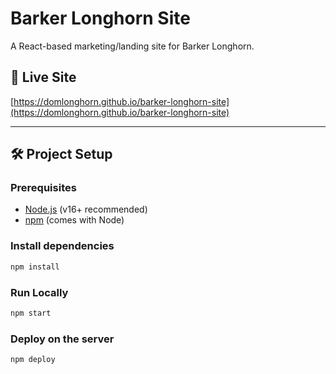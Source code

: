 # Barker Longhorn Site

A React-based marketing/landing site for Barker Longhorn.

## 🚀 Live Site

[https://domlonghorn.github.io/barker-longhorn-site](https://domlonghorn.github.io/barker-longhorn-site)

---

## 🛠️ Project Setup

### Prerequisites

- [Node.js](https://nodejs.org/) (v16+ recommended)
- [npm](https://www.npmjs.com/) (comes with Node)

### Install dependencies

```bash
npm install
```

### Run Locally

```bash
npm start
```

### Deploy on the server
```bash
npm deploy
```